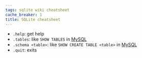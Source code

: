 ```yaml
---
tags: sqlite wiki cheatsheet
cache_breaker: 1
title: SQLite cheatsheet
---
```


-   `.help`: get help
-   `.tables`: like `SHOW TABLES` in [MySQL](/wiki/MySQL)
-   `.schema <table>`: like `SHOW CREATE TABLE <table>` in [MySQL](/wiki/MySQL)
-   `.quit`: exits
